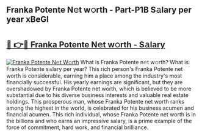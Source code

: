 ## Franka Potente N𝚎t w𝚘rth - Part-P1B S𝚊lary per year xBeGl

# <h2><a href="http://gc4r2fl.nevu.top/?p=Franka+Potente">🔗 👉🔴 Franka Potente N𝚎t w𝚘rth - S𝚊lary</a></h2>

[![Franka Potente N𝚎t W𝚘rth](https://i.imgur.com/Oavwk0R.jpeg)](http://gc4r2fl.nevu.top/?p=Franka+Potente)
What is Franka Potente n𝚎t w𝚘rth? What is Franka Potente s𝚊lary per year?
This rich person's Franka Potente net worth is considerable, earning him a place among the industry's most financially successful. His yearly earnings are significant, but they are overshadowed by Franka Potente net worth, which is believed to be more substantial due to his diverse business interests and valuable real estate holdings. This prosperous man, whose Franka Potente net worth ranks among the highest in the world, is celebrated for his business acumen and financial acumen. This rich individual, whose Franka Potente net worth is in the billions and who earns an impressive salary, is a prime example of the force of commitment, hard work, and financial brilliance.
